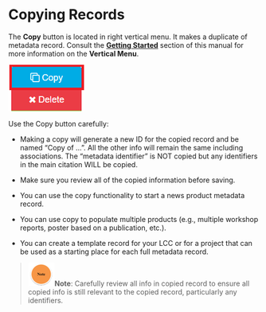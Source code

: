 # Copying Records

The **Copy** button is located in right vertical menu. It makes a duplicate of metadata record. Consult the [**Getting Started**](/getting-started.md) section of this manual for more information on the **Vertical Menu**.

![](/assets/copy_button.png)

Use the Copy button carefully:

* Making a copy will generate a new ID for the copied record and be named “Copy of …”. All the other info will remain the same including associations. The “metadata identifier” is NOT copied but any identifiers in the main citation WILL be copied.

* Make sure you review all of the copied information before saving.

* You can use the copy functionality to start a news product metadata record.

* You can use copy to populate multiple products \(e.g., multiple workshop reports, poster based on a publication, etc.\).

*  You can create a template record for your LCC or for a project that can be used as a starting place for each full metadata record.   
  >   
  > ![](/assets/note_small.png)**Note**: Carefully review all info in copied record to ensure all copied info is still relevant to the copied record, particularly any identifiers.




